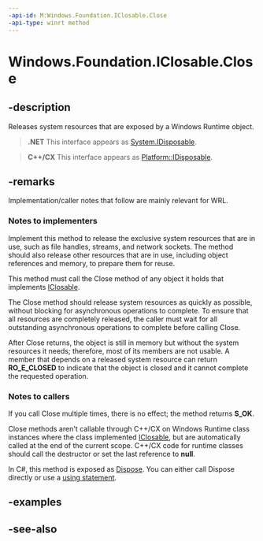 ```yaml
---
-api-id: M:Windows.Foundation.IClosable.Close
-api-type: winrt method
---
```


<!-- Method syntax
public void Close()
-->

# Windows.Foundation.IClosable.Close

## -description
Releases system resources that are exposed by a Windows Runtime object.



> **.NET**
> This interface appears as [System.IDisposable](/dotnet/api/system.idisposable?view=dotnet-uwp-10.0&preserve-view=true).



> **C++/CX**
> This interface appears as [Platform::IDisposable](/cpp/cppcx/platform-idisposable-interface).

## -remarks
Implementation/caller notes that follow are mainly relevant for WRL.

### Notes to implementers

Implement this method to release the exclusive system resources that are in use, such as file handles, streams, and network sockets. The method should also release other resources that are in use, including object references and memory, to prepare them for reuse.

This method must call the Close method of any object it holds that implements [IClosable](iclosable.md).

The Close method should release system resources as quickly as possible, without blocking for asynchronous operations to complete. To ensure that all resources are completely released, the caller must wait for all outstanding asynchronous operations to complete before calling Close.

After Close returns, the object is still in memory but without the system resources it needs; therefore, most of its members are not usable. A member that depends on a released system resource can return **RO_E_CLOSED** to indicate that the object is closed and it cannot complete the requested operation.

### Notes to callers

If you call Close multiple times, there is no effect; the method returns **S_OK**.

Close methods aren't callable through C++/CX on Windows Runtime class instances where the class implemented [IClosable](iclosable.md), but are automatically called at the end of the current scope. C++/CX code for runtime classes should call the destructor or set the last reference to **null**. 

In C#, this method is exposed as [Dispose](/dotnet/api/system.idisposable.dispose?view=dotnet-uwp-10.0). You can either call Dispose directly or use a [using statement](/dotnet/csharp/language-reference/keywords/using-statement).

## -examples

## -see-also
